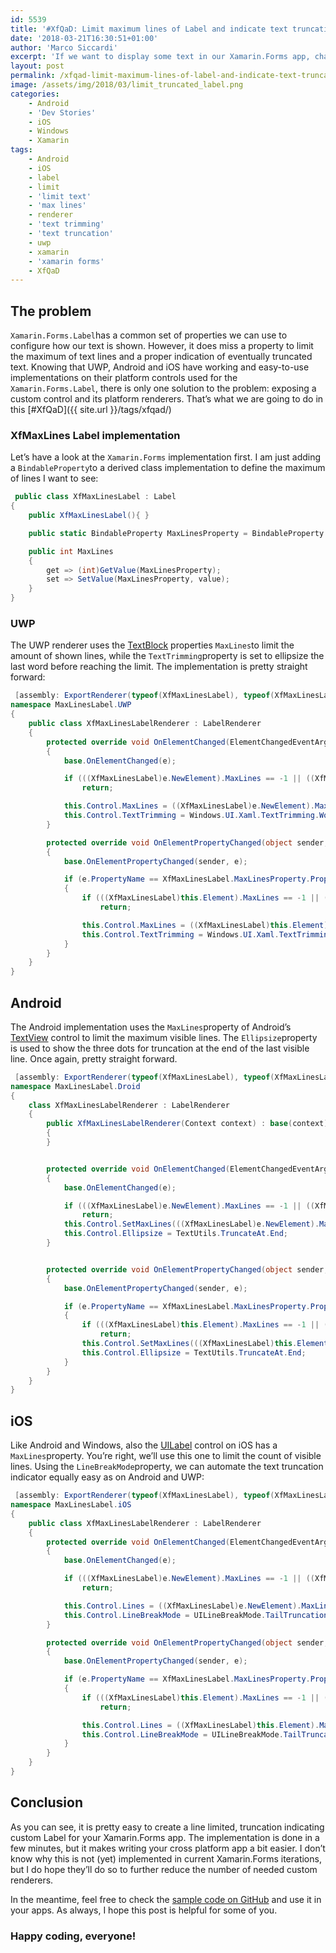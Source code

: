 ```yaml
---
id: 5539
title: '#XfQaD: Limit maximum lines of Label and indicate text truncation'
date: '2018-03-21T16:30:51+01:00'
author: 'Marco Siccardi'
excerpt: 'If we want to display some text in our Xamarin.Forms app, chances are high we are going to use the Label control. But what if we want to limit the maximum visible lines of such a Label? This is what this #XfQaD is about.'
layout: post
permalink: /xfqad-limit-maximum-lines-of-label-and-indicate-text-truncation/
image: /assets/img/2018/03/limit_truncated_label.png
categories:
    - Android
    - 'Dev Stories'
    - iOS
    - Windows
    - Xamarin
tags:
    - Android
    - iOS
    - label
    - limit
    - 'limit text'
    - 'max lines'
    - renderer
    - 'text trimming'
    - 'text truncation'
    - uwp
    - xamarin
    - 'xamarin forms'
    - XfQaD
---
```


## The problem

`Xamarin.Forms.Label`has a common set of properties we can use to configure how our text is shown. However, it does miss a property to limit the maximum of text lines and a proper indication of eventually truncated text. Knowing that UWP, Android and iOS have working and easy-to-use implementations on their platform controls used for the `Xamarin.Forms.Label`, there is only one solution to the problem: exposing a custom control and its platform renderers. That’s what we are going to do in this [\#XfQaD]({{ site.url }}/tags/xfqad/)

### XfMaxLines Label implementation

Let’s have a look at the `Xamarin.Forms` implementation first. I am just adding a `BindableProperty`to a derived class implementation to define the maximum of lines I want to see:

``` csharp
 public class XfMaxLinesLabel : Label
{
    public XfMaxLinesLabel(){ }

    public static BindableProperty MaxLinesProperty = BindableProperty.Create("MaxLines", typeof(int), typeof(XfMaxLinesLabel), int.MaxValue, BindingMode.Default);

    public int MaxLines
    {
        get => (int)GetValue(MaxLinesProperty);
        set => SetValue(MaxLinesProperty, value);
    }
}
```
 
### UWP

The UWP renderer uses the [TextBlock](https://docs.microsoft.com/en-us/uwp/api/Windows.UI.Xaml.Controls.TextBlock) properties `MaxLines`to limit the amount of shown lines, while the `TextTrimming`property is set to ellipsize the last word before reaching the limit. The implementation is pretty straight forward:

``` csharp
 [assembly: ExportRenderer(typeof(XfMaxLinesLabel), typeof(XfMaxLinesLabelRenderer))]
namespace MaxLinesLabel.UWP
{
    public class XfMaxLinesLabelRenderer : LabelRenderer
    {
        protected override void OnElementChanged(ElementChangedEventArgs<Label> e)
        {
            base.OnElementChanged(e);

            if (((XfMaxLinesLabel)e.NewElement).MaxLines == -1 || ((XfMaxLinesLabel)e.NewElement).MaxLines == int.MaxValue)
                return;

            this.Control.MaxLines = ((XfMaxLinesLabel)e.NewElement).MaxLines;
            this.Control.TextTrimming = Windows.UI.Xaml.TextTrimming.WordEllipsis;
        }

        protected override void OnElementPropertyChanged(object sender, PropertyChangedEventArgs e)
        {
            base.OnElementPropertyChanged(sender, e);

            if (e.PropertyName == XfMaxLinesLabel.MaxLinesProperty.PropertyName)
            {
                if (((XfMaxLinesLabel)this.Element).MaxLines == -1 || ((XfMaxLinesLabel)this.Element).MaxLines == int.MaxValue)
                    return;

                this.Control.MaxLines = ((XfMaxLinesLabel)this.Element).MaxLines;
                this.Control.TextTrimming = Windows.UI.Xaml.TextTrimming.WordEllipsis;
            }
        }
    }
}
```
 
## Android

The Android implementation uses the `MaxLines`property of Android’s [TextView](https://developer.android.com/reference/android/widget/TextView.html) control to limit the maximum visible lines. The `Ellipsize`property is used to show the three dots for truncation at the end of the last visible line. Once again, pretty straight forward.

``` csharp
 [assembly: ExportRenderer(typeof(XfMaxLinesLabel), typeof(XfMaxLinesLabelRenderer))]
namespace MaxLinesLabel.Droid
{
    class XfMaxLinesLabelRenderer : LabelRenderer
    {
        public XfMaxLinesLabelRenderer(Context context) : base(context)
        {
        }


        protected override void OnElementChanged(ElementChangedEventArgs<Label> e)
        {
            base.OnElementChanged(e);

            if (((XfMaxLinesLabel)e.NewElement).MaxLines == -1 || ((XfMaxLinesLabel)e.NewElement).MaxLines == int.MaxValue)
                return;
            this.Control.SetMaxLines(((XfMaxLinesLabel)e.NewElement).MaxLines);
            this.Control.Ellipsize = TextUtils.TruncateAt.End;
        }


        protected override void OnElementPropertyChanged(object sender, PropertyChangedEventArgs e)
        {
            base.OnElementPropertyChanged(sender, e);

            if (e.PropertyName == XfMaxLinesLabel.MaxLinesProperty.PropertyName)
            {
                if (((XfMaxLinesLabel)this.Element).MaxLines == -1 || ((XfMaxLinesLabel)this.Element).MaxLines == int.MaxValue)
                    return;
                this.Control.SetMaxLines(((XfMaxLinesLabel)this.Element).MaxLines);
                this.Control.Ellipsize = TextUtils.TruncateAt.End;
            }
        }
    }
}
```
 
## iOS

Like Android and Windows, also the [UILabel](https://developer.apple.com/documentation/uikit/uilabel) control on iOS has a `MaxLines`property. You’re right, we’ll use this one to limit the count of visible lines. Using the `LineBreakMode`property, we can automate the text truncation indicator equally easy as on Android and UWP:

``` csharp
 [assembly: ExportRenderer(typeof(XfMaxLinesLabel), typeof(XfMaxLinesLabelRenderer))]
namespace MaxLinesLabel.iOS
{
    public class XfMaxLinesLabelRenderer : LabelRenderer
    {
        protected override void OnElementChanged(ElementChangedEventArgs<Label> e)
        {
            base.OnElementChanged(e);

            if (((XfMaxLinesLabel)e.NewElement).MaxLines == -1 || ((XfMaxLinesLabel)e.NewElement).MaxLines == int.MaxValue)
                return;

            this.Control.Lines = ((XfMaxLinesLabel)e.NewElement).MaxLines;
            this.Control.LineBreakMode = UILineBreakMode.TailTruncation;
        }

        protected override void OnElementPropertyChanged(object sender, PropertyChangedEventArgs e)
        {
            base.OnElementPropertyChanged(sender, e);

            if (e.PropertyName == XfMaxLinesLabel.MaxLinesProperty.PropertyName)
            {
                if (((XfMaxLinesLabel)this.Element).MaxLines == -1 || ((XfMaxLinesLabel)this.Element).MaxLines == int.MaxValue)
                    return;

                this.Control.Lines = ((XfMaxLinesLabel)this.Element).MaxLines;
                this.Control.LineBreakMode = UILineBreakMode.TailTruncation;
            }
        }
    }
}
```
 
## Conclusion

As you can see, it is pretty easy to create a line limited, truncation indicating custom Label for your Xamarin.Forms app. The implementation is done in a few minutes, but it makes writing your cross platform app a bit easier. I don’t know why this is not (yet) implemented in current Xamarin.Forms iterations, but I do hope they’ll do so to further reduce the number of needed custom renderers.

In the meantime, feel free to check the [sample code on GitHub](https://github.com/MSiccDev/XfQADs/tree/master/MaxLines/MaxLinesLabel) and use it in your apps. As always, I hope this post is helpful for some of you.

### Happy coding, everyone!